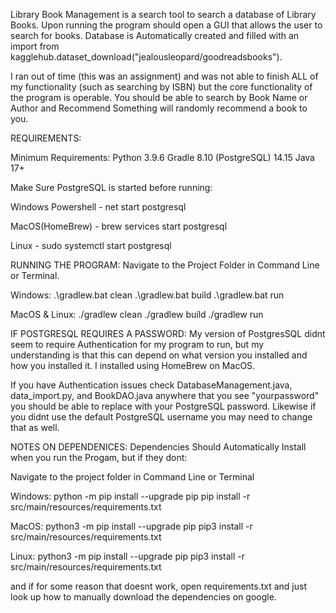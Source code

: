 Library Book Management is a search tool to search a database of Library Books. Upon running the program should open a GUI that allows the user
to search for books. Database is Automatically created and filled with an import from kagglehub.dataset_download("jealousleopard/goodreadsbooks").

I ran out of time (this was an assignment) and was not able to finish ALL of my functionality (such as searching by ISBN) but the core functionality 
of the program is operable. You should be able to search by Book Name or Author and Recommend Something will randomly recommend a book to you.


REQUIREMENTS: 

Minimum Requirements:
Python 3.9.6
Gradle 8.10
(PostgreSQL) 14.15
Java 17+

Make Sure PostgreSQL is started before running:

Windows Powershell - net start postgresql

MacOS(HomeBrew) - brew services start postgresql

Linux - sudo systemctl start postgresql

RUNNING THE PROGRAM: Navigate to the Project Folder in Command Line or Terminal.

Windows:
.\gradlew.bat clean
.\gradlew.bat build
.\gradlew.bat run

MacOS & Linux: 
./gradlew clean
./gradlew build
./gradlew run

IF POSTGRESQL REQUIRES A PASSWORD:
My version of PostgresSQL didnt seem to require Authentication for my program to run, but my understanding is that this can depend
on what version you installed and how you installed it. I installed using HomeBrew on MacOS.

If you have Authentication issues check DatabaseManagement.java, data_import.py, and BookDAO.java anywhere that you see "yourpassword" you should be
able to replace with your PostgreSQL password. Likewise if you didnt use the default PostgreSQL username you may need to change that as well.

NOTES ON DEPENDENICES:
Dependencies Should Automatically Install when you run the Progam, but if they dont:

Navigate to the project folder in Command Line or Terminal

Windows: 
python -m pip install --upgrade pip
pip install -r src/main/resources/requirements.txt

MacOS:
python3 -m pip install --upgrade pip
pip3 install -r src/main/resources/requirements.txt

Linux: 
python3 -m pip install --upgrade pip
pip3 install -r src/main/resources/requirements.txt

and if for some reason that doesnt work, open requirements.txt and just look up how to manually download the dependencies on google.








